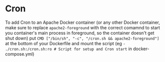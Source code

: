 
# Cron

To add Cron to an Apache Docker container (or any other Docker container, make sure to replace `apache2-foreground` with the correct comamnd to start you container's main process in foreground, so the container doesn't get shut down) put `CMD ["/bin/sh", "-c", "/cron.sh && apache2-foreground"]` at the bottom of your Dockerfile and mount the script (eg `- ./cron.sh:/cron.sh:ro # Script for setup and Cron start` in docker-compose.yml)
